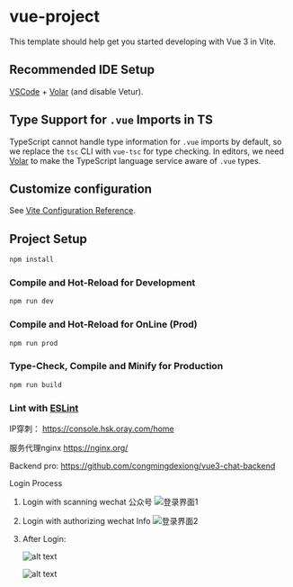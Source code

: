 # vue-project

This template should help get you started developing with Vue 3 in Vite.

## Recommended IDE Setup

[VSCode](https://code.visualstudio.com/) + [Volar](https://marketplace.visualstudio.com/items?itemName=Vue.volar) (and disable Vetur).

## Type Support for `.vue` Imports in TS

TypeScript cannot handle type information for `.vue` imports by default, so we replace the `tsc` CLI with `vue-tsc` for type checking. In editors, we need [Volar](https://marketplace.visualstudio.com/items?itemName=Vue.volar) to make the TypeScript language service aware of `.vue` types.

## Customize configuration

See [Vite Configuration Reference](https://vite.dev/config/).

## Project Setup

```sh
npm install
```

### Compile and Hot-Reload for Development

```sh
npm run dev
```

### Compile and Hot-Reload for OnLine (Prod)

```sh
npm run prod
```

### Type-Check, Compile and Minify for Production

```sh
npm run build
```

### Lint with [ESLint](https://eslint.org/)

IP穿刺：
https://console.hsk.oray.com/home

服务代理nginx
https://nginx.org/

Backend pro:
https://github.com/congmingdexiong/vue3-chat-backend

Login Process

1. Login with scanning wechat 公众号
   ![登录界面1](pic/LoginScanCode.png)

2. Login with authorizing wechat Info
   ![登录界面2](pic/LoginAuthorize.png)

3. After Login:

   ![alt text](pic/deepseek.png)

   ![alt text](pic/baiduQianFan.png)
